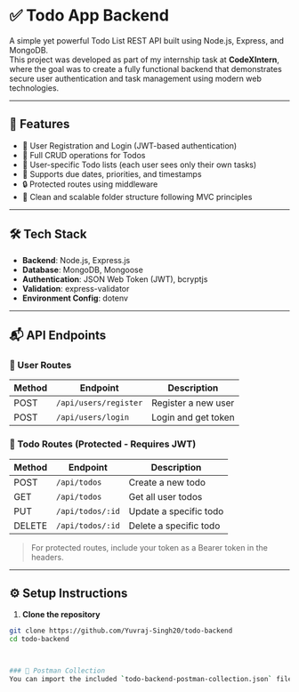 # ✅ Todo App Backend

A simple yet powerful Todo List REST API built using Node.js, Express, and MongoDB.  
This project was developed as part of my internship task at **CodeXIntern**, where the goal was to create a fully functional backend that demonstrates secure user authentication and task management using modern web technologies.

---

## 🚀 Features

- 🔐 User Registration and Login (JWT-based authentication)
- 🧾 Full CRUD operations for Todos
- 👤 User-specific Todo lists (each user sees only their own tasks)
- 📅 Supports due dates, priorities, and timestamps
- 🔒 Protected routes using middleware
- 📁 Clean and scalable folder structure following MVC principles

---

## 🛠️ Tech Stack

- **Backend**: Node.js, Express.js
- **Database**: MongoDB, Mongoose
- **Authentication**: JSON Web Token (JWT), bcryptjs
- **Validation**: express-validator
- **Environment Config**: dotenv

---

## 📬 API Endpoints

### 👤 User Routes

| Method | Endpoint               | Description          |
|--------|------------------------|----------------------|
| POST   | `/api/users/register`  | Register a new user  |
| POST   | `/api/users/login`     | Login and get token  |

### 📝 Todo Routes (Protected - Requires JWT)

| Method | Endpoint              | Description             |
|--------|-----------------------|-------------------------|
| POST   | `/api/todos`          | Create a new todo       |
| GET    | `/api/todos`          | Get all user todos      |
| PUT    | `/api/todos/:id`      | Update a specific todo  |
| DELETE | `/api/todos/:id`      | Delete a specific todo  |

> For protected routes, include your token as a Bearer token in the headers.

---

## ⚙️ Setup Instructions

1. **Clone the repository**
```bash
git clone https://github.com/Yuvraj-Singh20/todo-backend
cd todo-backend



### 🧪 Postman Collection
You can import the included `todo-backend-postman-collection.json` file into Postman to test all API routes quickly.
